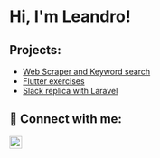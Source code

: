<h1>Hi, I'm Leandro! </h1>

<h2>Projects:</h2>

  - [Web Scraper and Keyword search](https://github.com/Sandpaperr/web-scrape-and-search)
  - [Flutter exercises](https://github.com/Sandpaperr/flutter)
  - [Slack replica with Laravel](https://github.com/softeqlabs/Laravel-Slack-Lite-Replica-App)

<!--<h2>📄 Certifications</h2> -->

<h2> 🤳 Connect with me:</h2>

[<img align="left" alt="LeandroRusso | LinkedIn" width="22px" src="https://cdn.jsdelivr.net/npm/simple-icons@v3/icons/linkedin.svg" />][linkedin]


[linkedin]: https://www.linkedin.com/in/leandro-russo-855b87211/

<!--
**joshmadakor1/joshmadakor1** is a ✨ _special_ ✨ repository because its `README.md` (this file) appears on your GitHub profile.

Here are some ideas to get you started:

- 🔭 I’m currently working on ...
- 🌱 I’m currently learning ...
- 👯 I’m looking to collaborate on ...
- 🤔 I’m looking for help with ...
- 💬 Ask me about ...
- 📫 How to reach me: ...
- 😄 Pronouns: ...
- ⚡ Fun fact: ...
-->
